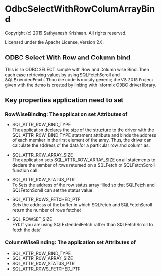 # OdbcSelectWithRowColumArrayBind
Copyright (c) 2016 Sathyanesh Krishnan. All rights reserved.

Licensed under the Apache License, Version 2.0;

## ODBC Select With Row and Column bind

This is an ODBC SELECT sample with Row and Column wise Bind. 
Then each case retrieving values by using SQLFetchScroll and SQLExtendedFetch. 
Thou the code is mostly generic; the VS 2015 Project given with the demo is created by linking with Informix ODBC driver library.


## Key properties application need to set

### RowWiseBinding: The application set Attributes of   
* SQL_ATTR_ROW_BIND_TYPE  
    The application declares the size of the structure to the driver with the SQL_ATTR_ROW_BIND_TYPE statement attribute and binds the address of each member in the first element of the array. 
    Thus, the driver can calculate the address of the data for a particular row and column as.
     
* SQL_ATTR_ROW_ARRAY_SIZE  
    The application sets SQL_ATTR_ROW_ARRAY_SIZE on all statements to declare the number of rows returned on a SQLFetch or SQLFetchScroll function call.

* SQL_ATTR_ROW_STATUS_PTR  
    To Sets the address of the row status array filled so that SQLFetch and SQLFetchScroll can set the status value.

* SQL_ATTR_ROWS_FETCHED_PTR  
    Sets the address of the buffer in which SQLFetch and SQLFetchScroll return the number of rows fetched

* SQL_ROWSET_SIZE  
 FYI: If you are using SQLExtendedFetch rather than SQLFetchScroll to fetch the data`


### ColumnWiseBinding: The application set Attributes of   
* SQL_ATTR_ROW_BIND_TYPE
* SQL_ATTR_ROW_ARRAY_SIZE
* SQL_ATTR_ROW_STATUS_PTR
* SQL_ATTR_ROWS_FETCHED_PTR
